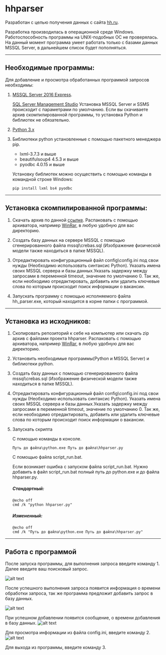 # hhparser

Разработан с целью получения данных с сайта [hh.ru](http://hh.ru).

Разработка производилась в операционной среде Windows. Работоспособность программы на UNIX-подобных ОС не проверялась. На данный момент программа умеет работать только с базами данных MSSQL Server, в дальнейшем список будет пополняться.

***

## Необходимые программы:

Для добавление и просмотра обработанных программой запросов необходимы:

1) [MSSQL Server 2016 Express](https://www.microsoft.com/ru-ru/sql-server/sql-server-editions-express).
   
   [SQL Server Management Studio](https://docs.microsoft.com/en-us/sql/ssms/download-sql-server-management-studio-ssms)
   Установка MSSQL Server и SSMS происходит с параметрами по умолчанию.
Если вы скачиваете архив скомпилированной программы, то установка Python и библиотек не обязательно.

2) [Python 3.x](https://www.python.org/downloads/)

3) Библиотеки python установленные с помощью пакетного менеджера pip.
   - lxml-3.7.3 и выше
   - beautifulsoup4 4.5.3 и выше
   - pyodbc 4.0.15 и выше

   Установку библиотек можно осуществить с помощью команды в командной строке Windows:
   ```
   pip install lxml bs4 pyodbc
   ```
***

## Установка скомпилированной программы:

1) Скачать архив по данной [ссылке](https://yadi.sk/d/3nPADzE13GkaBz). Распаковать с помощью архиватора, например [WinRar](http://www.win-rar.ru/download/), в любую удобную для вас директорию.

2) Создать базу данных на сервере MSSQL с помощью сгенерированного файла mssql\crebas.sql (Изображение физической модели также находиться в папке MSSQL).

3) Отредактировать конфигурационный файл config\config.ini под свои нужды (Необходимо использовать синтаксис Python). Указать имена своих MSSQL сервера и базы данных.Указать задержку между запросами в переменной timeout, значение по умолчанию 0. Так же, если необходимо отредактировать, добавить или удалить ключевые слова по которым происходит поиск информации о вакансии.

4) Запускать программу с помощью исполняемого файла hh_parser.exe, который находится в корне папки с программой.

***

## Установка из исходников:

1) Скопировать репозиторий к себе на компьютер или скачать zip архив с файлами проекта hhparser. Распаковать с помощью архиватора, например [WinRar](http://www.win-rar.ru/download/), в любую удобную для вас директорию. 

2) Установить необходимые программы(Python и MSSQL Server) и библиотеки python.

3) Создать базу данных с помощью сгенерированного файла mssql\crebas.sql (Изображение физической модели также находиться в папке MSSQL).

4) Отредактировать конфигурационный файл config\config.ini под свои нужды (Необходимо использовать синтаксис Python). Указать имена своих MSSQL сервера и базы данных.Указать задержку между запросами в переменной timeout, значение по умолчанию 0. Так же, если необходимо отредактировать, добавить или удалить ключевые слова по которым происходит поиск информации о вакансии.

5) Запускать скрипта 
   
   С помощью команды в консоле.
   ```
   Путь до файла\python.exe Путь до файла\hhparser.py
   ```
   
   С помощью файла script_run.bat.
   
   Если возникает ошибка с запуском файла script_run.bat. Нужно добавить в файл script_run.bat полный путь до python.exe и до файла hhparser.py.
   ##### Стандартный:
   ```
   @echo off
   cmd /k "python hhparser.py"
   ```
   ##### Измененный:
   ```
   @echo off
   cmd /k "Путь до файла\python.exe Путь до файла\hhparser.py"
   ```
***

## Работа с программой

После запуска программы, для выполнения запроса введите команду 1. Далее введите ваш поисковый запрос.

![alt text](http://i.piccy.info/i9/b4120ae76ab65f97539317ece29010fa/1491589138/9706/1135829/1.png)

После успешного выполнения запроса появится информация о времени обработки запроса, так же программа предложит добавить запрос в базу данных.

![alt text](http://i.piccy.info/i9/77a067c042a86b7ae08f9dfec284dfae/1491589221/14490/1135829/2.png)

При успешном добавлении появится сообщение, о времени добавления в базу данных.
![alt text](http://i.piccy.info/i9/1c523dbea21d781a960d707386756f1e/1491589225/18335/1135829/3.png)

Для просмотра информации из файла config.ini, введите команду 2.
![alt text](http://i.piccy.info/i9/0c1e44b7b203371cebe7703490d28689/1491589228/18438/1135829/4.png)

Для выхода из программы, введите команду 3.
